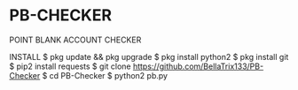 # PB-CHECKER
POINT BLANK ACCOUNT CHECKER

INSTALL
$ pkg update && pkg upgrade
$ pkg install python2
$ pkg install git
$ pip2 install requests
$ git clone https://github.com/BellaTrix133/PB-Checker
$ cd PB-Checker
$ python2 pb.py
